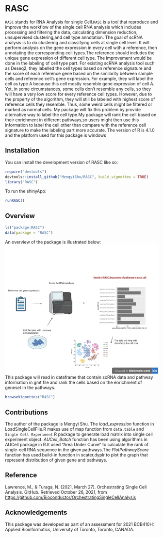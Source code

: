 
<!-- README.md is generated from README.Rmd. Please edit that file -->

# RASC

<!-- badges: start -->
<!-- badges: end -->

`RASC` stands for RNA Analysis for single Cell.`RASC` is a tool that
reproduce and improve the workflow of the single cell RNA analysis which
includes processing and filtering the data, calculating dimension
reduction, unsupervised clustering,and cell type annotation. The goal of
scRNA analysis is to do clustering and classifying cells at single cell
level. It will perform analysis on the gene expression in every cell
with a reference, then annotating the corresponding cell types.The
reference should includes the unique gene expression of different cell
type. The improvement would be done in the labeling of cell type part.
For existing scRNA analysis tool such as Deseq2, they labelled the cell
types based on reference signature and the score of each reference gene
based on the similarity between sample cells and reference cell’s gene
expression. For example, they will label the cell as type A because this
cell mostly resemble gene expression of cell A. Yet, in some
circumstances, some cells don’t resemble any cells, so they will have a
very low score for every reference cell types. However, due to the
property of the algorithm, they will still be labeled with highest score
of reference cells they resemble. Thus, some weird cells might be
filtered or marked as normal cells. My package will fix this problem by
provide alternative way to label the cell type.My package will rank the
cell based on their enrichment in different pathways,so users might then
use this information to label the cell other than compare with the
reference cell signature to make the labeling part more accurate. The
version of R is 4.1.0 and the platform used for this package is windows

## Installation

You can install the development version of RASC like so:

``` r
require("devtools")
devtools::install_github("MengyiShu/RASC", build_vignettes = TRUE)
library("RASC")
```

To run the shinyApp:

``` r
runRASC()
```

## Overview

``` r
ls("package:RASC")
data(package = "RASC")
```

An overview of the package is illustrated below:
![](./inst/extdata/RASC.png) This package will read in dataframe that
contain scRNA data and pathway information in gmt file and rank the
cells based on the enrichment of geneset in the pathways.

``` r
browseVignettes("RASC")
```

## Contributions

The author of the package is Mengyi Shu. The *load_expression* function
in LoadSingleCellFile.R makes use of map function from `data.table` and
`Single Cell Experiment` R package to generate load matrix into single
cell experiment object. *AUCell_Batch* function has been using
algorithms in AUCell package in R.It used “Area Under Curve” to
calculate the rank of single-cell RNA sequence in the given pathways.The
*PlotPathwayScore* function has used build-in function in scater,dyplr
to plot the graph that represent distribution of given gene and
pathways.

## Reference

Lawrence, M., & Turaga, N. (2021, March 27). Orchestrating Single Cell
Analysis. GitHub. Retrieved October 26, 2021, from
<https://github.com/Bioconductor/OrchestratingSingleCellAnalysis>

## Acknowledgements

This package was developed as part of an assessment for 2021 BCB410H:
Applied Bioinformatics, University of Toronto, Toronto, CANADA.

